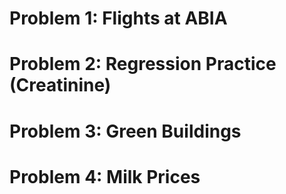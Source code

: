 Problem 1: Flights at ABIA
==========================

Problem 2: Regression Practice (Creatinine)
===========================================

Problem 3: Green Buildings
==========================

Problem 4: Milk Prices
======================
